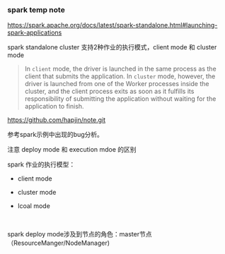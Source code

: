 ### spark temp note

https://spark.apache.org/docs/latest/spark-standalone.html#launching-spark-applications

spark standalone cluster 支持2种作业的执行模式，client mode 和 cluster mode

>In `client` mode, the driver is launched in the same process as the client that submits the application. In `cluster` mode, however, the driver is launched from one of the Worker processes inside the cluster, and the client process exits as soon as it fulfills its responsibility of submitting the application without waiting for the application to finish.

https://github.com/hapjin/note.git

参考spark示例中出现的bug分析。

注意 deploy mode 和 execution mdoe 的区别

spark 作业的执行模型：

- client mode

- cluster mode

- lcoal mode

  ​

spark deploy mode涉及到节点的角色：master节点（ResourceManger/NodeManager)

